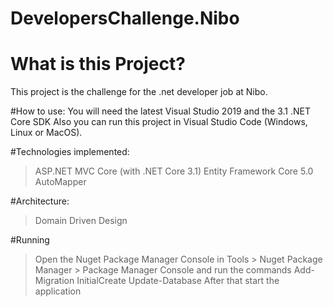 # DevelopersChallenge.Nibo
# What is this Project?
This project is the challenge for the .net developer job at Nibo.

#How to use:
You will need the latest Visual Studio 2019 and the 3.1 .NET Core SDK
Also you can run this project in Visual Studio Code (Windows, Linux or MacOS).

#Technologies implemented:
>ASP.NET MVC Core (with .NET Core 3.1)
>Entity Framework Core 5.0
>AutoMapper

#Architecture:
>Domain Driven Design

#Running
>Open the Nuget Package Manager Console in Tools > Nuget Package Manager > Package Manager Console and run the commands
	Add-Migration InitialCreate
	Update-Database
>After that start the application